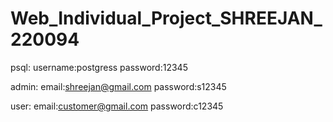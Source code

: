 # Web_Individual_Project_SHREEJAN_220094

psql:
username:postgress
password:12345

admin:
email:shreejan@gmail.com
password:s12345

user:
email:customer@gmail.com
password:c12345
